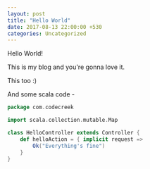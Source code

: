 ```yaml
---
layout: post
title: "Hello World"
date: 2017-08-13 22:00:00 +530
categories: Uncategorized
---
```

Hello World!

This is my blog and you're gonna love it.


This too :)

And some scala code -

```scala
package com.codecreek

import scala.collection.mutable.Map

class HelloController extends Controller {
    def helloAction = { implicit request =>
        Ok("Everything's fine")
    }
}
```